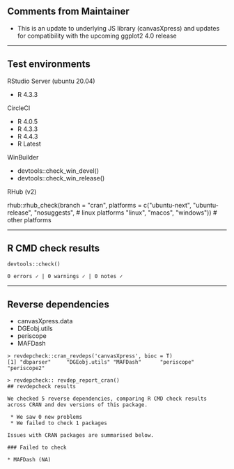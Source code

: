 ## Comments from Maintainer

- This is an update to underlying JS library (canvasXpress) and updates for compatibility with the upcoming
ggplot2 4.0 release

---  

## Test environments


RStudio Server (ubuntu 20.04)  

* R 4.3.3

CircleCI

* R 4.0.5
* R 4.3.3
* R 4.4.3
* R Latest

WinBuilder

* devtools::check_win_devel()  
* devtools::check_win_release()  


RHub (v2)

rhub::rhub_check(branch    = "cran", 
                 platforms = c("ubuntu-next", "ubuntu-release", "nosuggests",  # linux platforms
                               "linux", "macos", "windows"))             # other platforms


---  

## R CMD check results


```
devtools::check()  

0 errors ✓ | 0 warnings ✓ | 0 notes ✓
```

---  

## Reverse dependencies

* canvasXpress.data
* DGEobj.utils
* periscope
* MAFDash

```
> revdepcheck::cran_revdeps('canvasXpress', bioc = T)
[1] "dbparser"     "DGEobj.utils" "MAFDash"      "periscope"    "periscope2"  
```

```
> revdepcheck:: revdep_report_cran()
## revdepcheck results

We checked 5 reverse dependencies, comparing R CMD check results across CRAN and dev versions of this package.

 * We saw 0 new problems
 * We failed to check 1 packages

Issues with CRAN packages are summarised below.

### Failed to check

* MAFDash (NA)
```
